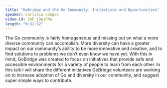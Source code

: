 ```yaml
---
title: "GoBridge and the Go Community: Initiatives and Opportunities"
speaker: Carlisia Campos
video-id: ImF_jDpjFNw
length: "0:31:32"
---
```

The Go community is fairly homogeneous and missing out on what a more diverse community can accomplish. More diversity can have a greater impact on our community’s ability to be more innovative and creative, and to find solutions to problems we don’t even know we have yet. With this in mind, GoBridge was created to focus on initiatives that provide safe and accessible environments for a variety of people to learn from each other. In this talk I will share the different initiatives GoBridge volunteers are working on to increase adoption of Go and diversity in our community, and suggest super simple ways to contribute.